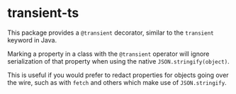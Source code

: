 # transient-ts

This package provides a `@transient` decorator, similar to the `transient` keyword in Java.

Marking a property in a class with the `@transient` operator will ignore serialization of that property when using the native `JSON.stringify(object)`.

This is useful if you would prefer to redact properties for objects going over the wire, such as with `fetch` and others which make use of `JSON.stringify`.